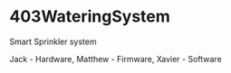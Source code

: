 # 403WateringSystem

Smart Sprinkler system 

Jack - Hardware,
Matthew - Firmware,
Xavier - Software
